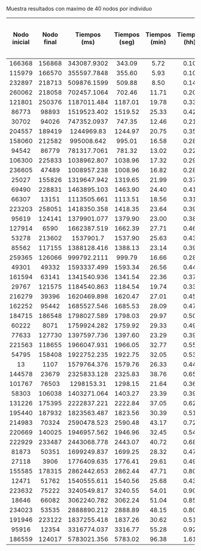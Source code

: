 Muestra resultados con maxímo de 40 nodos por individuo


Nodo inicial|   Nodo final|   Tiempos (ms)|   Tiempos (seg)|   Tiempos (min)|   Tiempos (hh)|   Costo|   Poblaciones|   Distancia entre Nodo final y ultimo encontrado
|:-:|:-:|:-:|:-:|:-:|:-:|:-:|:-:|:-:|
166368|   156868|   343087.9302|   343.09 |   5.72 |   0.10|   40938|   3 |   0.00
115979|   166570|   355597.7848|   355.60 |   5.93 |   0.10|   19000|   4 |   0.00
232897|   218713|   509876.1599|   509.88 |   8.50 |   0.14|   38614|   6 |   0.00
260062|   218058|   702457.1064|   702.46 |   11.71|   0.20|   16962|   9 |   695855.15
121801|   250376|   1187011.484|   1187.01|   19.78|   0.33|   6272 |   11|   854.40
86773 |   98893 |   1519523.402|   1519.52|   25.33|   0.42|   7321 |   11|   1673.36
30702 |   94026 |   747352.0937|   747.35 |   12.46|   0.21|   565  |   11|   123786.67
204557|   189419|   1244969.83 |   1244.97|   20.75|   0.35|   2622 |   11|   735.82
158060|   212582|   995008.642 |   995.01 |   16.58|   0.28|   84960|   12|   254764.92
94542 |   86779 |   781317.7061|   781.32 |   13.02|   0.22|   13395|   12|   686195.01
106300|   225833|   1038962.807|   1038.96|   17.32|   0.29|   4267 |   13|   923.19
236605|   47489 |   1008957.238|   1008.96|   16.82|   0.28|   48729|   13|   623075.86
25027 |   155826|   1319647.942|   1319.65|   21.99|   0.37|   11764|   14|   416411.04
69490 |   228831|   1463895.103|   1463.90|   24.40|   0.41|   32661|   14|   563050.87
66307 |   13151 |   1113505.661|   1113.51|   18.56|   0.31|   60290|   14|   408981.05
223203|   258051|   1418350.358|   1418.35|   23.64|   0.39|   37443|   15|   681665.68
95619 |   124141|   1379901.077|   1379.90|   23.00|   0.38|   6333 |   15|   921.95
127914|   6590  |   1662387.519|   1662.39|   27.71|   0.46|   38454|   16|   394649.52
53278 |   213602|   1537901.7  |   1537.90|   25.63|   0.43|   41297|   16|   405602.97
85562 |   117155|   1388128.416|   1388.13|   23.14|   0.39|   65043|   16|   337959.20
259365|   126066|   999792.2111|   999.79 |   16.66|   0.28|   94711|   16|   772945.05
49301 |   49332 |   1593337.499|   1593.34|   26.56|   0.44|   40933|   16|   761.58
161594|   63141 |   1341540.936|   1341.54|   22.36|   0.37|   70054|   17|   646212.22
29767 |   121575|   1184540.863|   1184.54|   19.74|   0.33|   29816|   17|   336.04
216279|   39396 |   1620469.898|   1620.47|   27.01|   0.45|   37413|   17|   245388.01
162252|   95442 |   1685527.546|   1685.53|   28.09|   0.47|   14197|   18|   424.26
184715|   186548|   1798027.589|   1798.03|   29.97|   0.50|   54825|   18|   284834.65
60222 |   8071  |   1759924.282|   1759.92|   29.33|   0.49|   42882|   19|   579077.96
77633 |   127730|   1397597.736|   1397.60|   23.29|   0.39|   46692|   19|   213850.02
221563|   118655|   1966047.931|   1966.05|   32.77|   0.55|   36926|   20|   717799.54
54795 |   158408|   1922752.235|   1922.75|   32.05|   0.53|   40986|   20|   529291.60
13    |   1107  |   1579764.376|   1579.76|   26.33|   0.44|   25394|   20|   223.61
144578|   23679 |   2325833.128|   2325.83|   38.76|   0.65|   50194|   21|   157045.52
101767|   76503 |   1298153.31 |   1298.15|   21.64|   0.36|   66054|   21|   606778.11
58303 |   106038|   1403271.064|   1403.27|   23.39|   0.39|   56384|   21|   496515.44
131226|   175395|   2222837.221|   2222.84|   37.05|   0.62|   46007|   22|   649719.48
195440|   187932|   1823563.487|   1823.56|   30.39|   0.51|   40926|   22|   105251.31
214983|   70324 |   2590478.523|   2590.48|   43.17|   0.72|   18005|   23|   984.89
220669|   140025|   1946957.562|   1946.96|   32.45|   0.54|   41658|   23|   239107.57
222929|   233487|   2443068.778|   2443.07|   40.72|   0.68|   41668|   24|   441682.15
81873 |   50351 |   1699249.837|   1699.25|   28.32|   0.47|   40216|   24|   400635.03
27118 |   3906  |   1776409.635|   1776.41|   29.61|   0.49|   40615|   27|   600428.29
155585|   178315|   2862442.653|   2862.44|   47.71|   0.80|   72129|   29|   164890.62
12471 |   51762 |   1540555.611|   1540.56|   25.68|   0.43|   38248|   30|   144040.72
223632|   75222 |   3240549.817|   3240.55|   54.01|   0.90|   33442|   32|   185095.60
18646 |   66082 |   3062240.782|   3062.24|   51.04|   0.85|   39699|   33|   501953.79
234023|   53535 |   2888890.212|   2888.89|   48.15|   0.80|   65554|   36|   324759.49
191946|   223122|   1837255.418|   1837.26|   30.62|   0.51|   83052|   43|   602153.76
95916 |   12354 |   3316774.037|   3316.77|   55.28|   0.92|   70833|   44|   497662.55
186559|   124017|   5783021.356|   5783.02|   96.38|   1.61|   33209|   49|   334079.65